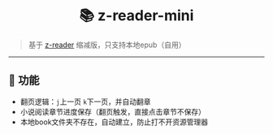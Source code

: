 <h1 align="center">📚 z-reader-mini</h1>

> 基于 [z-reader](https://github.com/aooiuu/z-reader) 缩减版，只支持本地epub（自用）


---

## 🎉 功能

- 翻页逻辑：`j`上一页 `k`下一页，并自动翻章
- 小说阅读章节进度保存（翻页触发，直接点击章节不保存）
- 本地book文件夹不存在，自动建立，防止打不开资源管理器